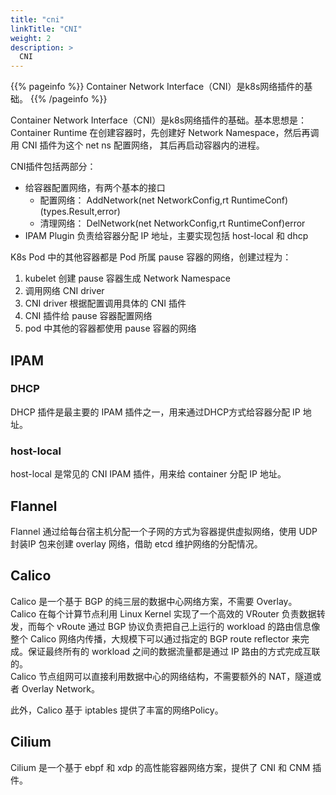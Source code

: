 ```yaml
---
title: "cni"
linkTitle: "CNI"
weight: 2
description: >
  CNI
---
```


{{% pageinfo %}}
Container Network Interface（CNI）是k8s网络插件的基础。
{{% /pageinfo %}}


Container Network Interface（CNI）是k8s网络插件的基础。基本思想是：Container Runtime 在创建容器时，先创建好 Network Namespace，然后再调用 CNI 插件为这个 net ns 配置网络，
其后再启动容器内的进程。

CNI插件包括两部分：
- 给容器配置网络，有两个基本的接口
    - 配置网络： AddNetwork(net NetworkConfig,rt RuntimeConf)(types.Result,error)
    - 清理网络： DelNetwork(net NetworkConfig,rt RuntimeConf)error
- IPAM Plugin 负责给容器分配 IP 地址，主要实现包括 host-local 和 dhcp


K8s Pod 中的其他容器都是 Pod 所属 pause 容器的网络，创建过程为：
1. kubelet 创建 pause 容器生成 Network Namespace
2. 调用网络 CNI driver
3. CNI driver 根据配置调用具体的 CNI 插件
4. CNI 插件给 pause 容器配置网络
5. pod 中其他的容器都使用 pause 容器的网络


## IPAM

### DHCP
DHCP 插件是最主要的 IPAM 插件之一，用来通过DHCP方式给容器分配 IP 地址。

### host-local
host-local 是常见的 CNI IPAM 插件，用来给 container 分配 IP 地址。

## Flannel
Flannel 通过给每台宿主机分配一个子网的方式为容器提供虚拟网络，使用 UDP 封装IP 包来创建 overlay 网络，借助 etcd 维护网络的分配情况。

## Calico
Calico 是一个基于 BGP 的纯三层的数据中心网络方案，不需要 Overlay。             
Calico 在每个计算节点利用 Linux Kernel 实现了一个高效的 VRouter 负责数据转发，而每个 vRoute 通过 BGP 协议负责把自己上运行的 workload 的路由信息像整个 Calico 网络内传播，大规模下可以通过指定的 BGP route reflector 来完成。保证最终所有的 workload 之间的数据流量都是通过 IP 路由的方式完成互联的。           
Calico 节点组网可以直接利用数据中心的网络结构，不需要额外的 NAT，隧道或者 Overlay Network。

此外，Calico 基于 iptables 提供了丰富的网络Policy。

## Cilium
Cilium 是一个基于 ebpf 和 xdp 的高性能容器网络方案，提供了 CNI 和 CNM 插件。
